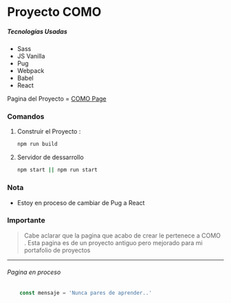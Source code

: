 # Proyecto COMO
##### Tecnologías Usadas
 - Sass
 - JS Vanilla
 - Pug
 - Webpack
 - Babel
 - React

Pagina del Proyecto = [COMO Page](https://wilmion.github.io/COMO/dist/ "COMO Page")

### Comandos
1. Construir el Proyecto :
	```bash
    npm run build
    ```
2. Servidor de dessarrollo
	```bash
    npm start || npm run start
    ```

### Nota

 - Estoy en proceso de cambiar de Pug a React 

### Importante
> Cabe aclarar que la pagina que acabo de crear le pertenece a COMO . Esta pagina es de un proyecto antiguo pero mejorado para mi portafolio de proyectos


------------


###### Pagina en proceso

```javascript
    const mensaje = 'Nunca pares de aprender..'
```
